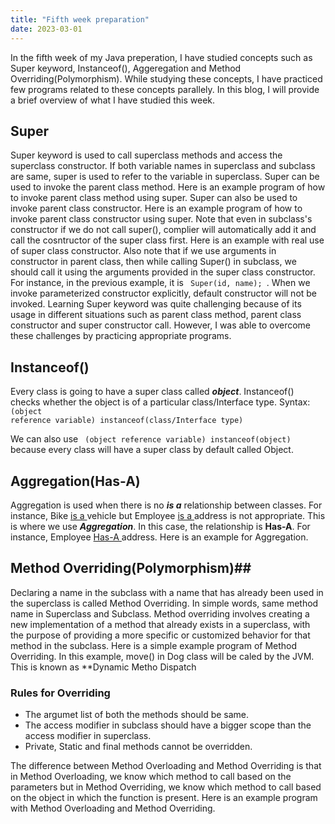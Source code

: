 ```yaml
---
title: "Fifth week preparation"
date: 2023-03-01
---
```


In the fifth week of my Java preperation, I have studied concepts such as Super keyword, Instanceof(), Aggeregation and Method Overriding(Polymorphism). While studying these concepts, I have practiced few programs related to these concepts parallely. In this blog, I will provide a brief overview of what I have studied this week.

## Super ##
  
  Super keyword is used to call superclass methods and access the superclass constructor. If both variable names in superclass and subclass are same, super is used to refer to the variable in superclass. Super can be used to invoke the parent class method. Here is an example program of how to invoke parent class method using super. Super can also be used to invoke parent class constructor. Here is an example program of how to invoke parent class constructor using super. Note that even in subclass's constructor if we do not call super(), complier will automatically add it and call the cosntructor of the super class first. Here is an example with real use of super class constructor. Also note that if we use arguments in constructor in parent class, then while calling Super() in subclass, we should call it using the arguments provided in the super class constructor. For instance, in the previous example, it is <code> Super(id, name); </code>. When we invoke parameterized constructor explicitly, default constructor will not be invoked. Learning Super keyword was quite challenging because of its usage in different situations such as parent class method, parent class constructor and super constructor call. However, I was able to overcome these challenges by practicing appropriate programs.

## Instanceof() ##
 
  Every class is going to have a super class called ***object***. Instanceof() checks whether the object is of a particular class/Interface type. 
 Syntax:
  <code>
  (object reference variable) instanceof(class/Interface type)
  </code>
  
  We can also use <code> (object reference variable) instanceof(object) </code> because every class will have a super class by default called Object.
  
  
 ## Aggregation(Has-A) ##
 
 Aggregation is used when there is no  ***is a*** relationship between classes. For instance, Bike <ins> is a </ins> vehicle but Employee <ins> is a </ins> address is not appropriate. This is where we use ***Aggregation***. In this case, the relationship is **Has-A**. For instance, Employee <ins> Has-A </ins> address. Here is an example for Aggregation.
 
## Method Overriding(Polymorphism)##

Declaring a name in the subclass with a name that has already been used in the superclass is called Method Overriding. In simple words, same method name in Superclass and Subclass. Method overriding involves creating a new implementation of a method that already exists in a superclass, with the purpose of providing a more specific or customized behavior for that method in the subclass. Here is a simple example program of Method Overriding. In this example, move() in Dog class will be caled by the JVM. This is known as **Dynamic Metho Dispatch

### Rules for Overriding ##
 
* The argumet list of both the methods should be same.
* The access modifier in subclass should have a bigger scope than the access modifier in superclass.
* Private, Static and final methods cannot be overridden.

The difference between Method Overloading and Method Overriding is that in Method Overloading, we know which method to call based on the parameters but in Method Overriding, we know which method to call based on the object in which the function is present. Here is an example program with Method Overloading and Method Overriding.

 
  
  
  
